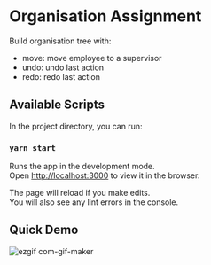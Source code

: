 # Organisation Assignment
Build organisation tree with:
- move: move employee to a supervisor
- undo: undo last action
- redo: redo last action

## Available Scripts

In the project directory, you can run:

### `yarn start`

Runs the app in the development mode.\
Open [http://localhost:3000](http://localhost:3000) to view it in the browser.

The page will reload if you make edits.\
You will also see any lint errors in the console.

## Quick Demo

![ezgif com-gif-maker](https://user-images.githubusercontent.com/48817195/135742031-ad61e234-f021-4e36-99a9-2f469b197bcc.gif)
